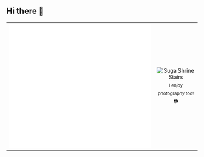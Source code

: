 ## Hi there 👋

<table>
  <tr>
    <td>
      <img src="/github-metrics.svg" alt="Metrics" />
    </td>
    <td align="center">
      <img src="Your Name.png" alt="Suga Shrine Stairs" style="width: 200px; height: auto;" />
      <br />
      <sub style=display: inline-block;">I enjoy photography too! 📷</sub>
    </td>
  </tr>
</table>

<!--
**MatthewRiley05/MatthewRiley05** is a ✨ _special_ ✨ repository because its `README.md` (this file) appears on your GitHub profile.

Here are some ideas to get you started:

- 🔭 I’m currently working on ...
- 🌱 I’m currently learning ...
- 👯 I’m looking to collaborate on ...
- 🤔 I’m looking for help with ...
- 💬 Ask me about ...
- 📫 How to reach me: ...
- 😄 Pronouns: ...
- ⚡ Fun fact: ...
-->
